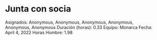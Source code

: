 # Junta con socia

Asignados: Anonymous, Anonymous, Anonymous, Anonymous, Anonymous, Anonymous
Duración (horas): 0.33
Equipo: Monarca
Fecha: April 4, 2022
Horas Hombre: 1.98